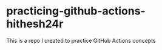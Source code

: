 # practicing-github-actions-hithesh24r
This is a repo I created to practice GitHub Actions concepts
